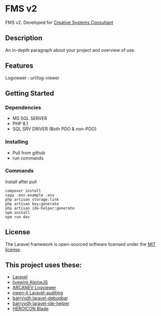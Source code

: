 # FMS v2

FMS v2. Developed for [Creative Systems Consultant](http://www.csc.net.my/)

## Description

An in-depth paragraph about your project and overview of use.

## Features
Logviewer : url/log-viewer

## Getting Started

### Dependencies

* MS SQL SERVER
* PHP 8.1
* SQL SRV DRIVER (Both PDO & non-PDO)

### Installing

* Pull from github
* run commands

### Commands

Install after pull

```
composer install
copy .env.example .env
php artisan storage:link
php artisan key:generate
php artisan ide-helper:generate
npm install
npm run dev
```

## License

The Laravel framework is open-sourced software licensed under the [MIT license](https://opensource.org/licenses/MIT).

## This project uses these:


* [Laravel](https://github.com/laravel/laravel)
* [livewire AlpineJS](https://laravel-livewire.com)
* [ARCANEV Logviewer](https://github.com/ARCANEDEV/LogViewer)
* [owen-it Laravel-auditing](https://github.com/owen-it/laravel-auditing)
* [barryvdh laravel-debugbar](https://github.com/barryvdh/laravel-debugbar)
* [barryvdh laravel-ide-helper](https://github.com/barryvdh/laravel-ide-helper)
* [HEROICON Blade](https://github.com/blade-ui-kit/blade-heroicons)